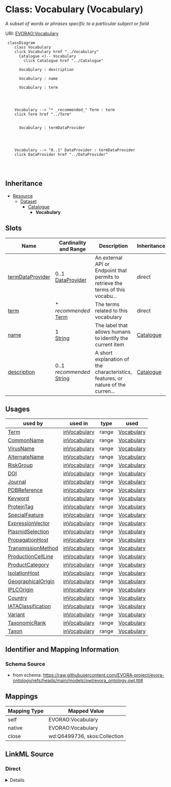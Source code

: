 

# Class: Vocabulary (Vocabulary)


_A subset of words or phrases specific to a particular subject or field_





URI: [EVORAO:Vocabulary](https://raw.githubusercontent.com/EVORA-project/evora-ontology/refs/heads/main/models/owl/evora_ontology.owl.ttl#Vocabulary)






```mermaid
 classDiagram
    class Vocabulary
    click Vocabulary href "../Vocabulary"
      Catalogue <|-- Vocabulary
        click Catalogue href "../Catalogue"
      
      Vocabulary : description
        
      Vocabulary : name
        
      Vocabulary : term
        
          
    
    
    Vocabulary --> "* _recommended_" Term : term
    click Term href "../Term"

        
      Vocabulary : termDataProvider
        
          
    
    
    Vocabulary --> "0..1" DataProvider : termDataProvider
    click DataProvider href "../DataProvider"

        
      
```





## Inheritance
* [Resource](Resource.md)
    * [Dataset](Dataset.md)
        * [Catalogue](Catalogue.md)
            * **Vocabulary**



## Slots

| Name | Cardinality and Range | Description | Inheritance |
| ---  | --- | --- | --- |
| [termDataProvider](termDataProvider.md) | 0..1 <br/> [DataProvider](DataProvider.md) | An external API or Endpoint that permits to retrieve the terms of this vocabu... | direct |
| [term](term.md) | * _recommended_ <br/> [Term](Term.md) | The terms related to this vocabulary | direct |
| [name](name.md) | 1 <br/> [String](String.md) | The label that allows humans to identify the current item | [Catalogue](Catalogue.md) |
| [description](description.md) | 0..1 _recommended_ <br/> [String](String.md) | A short explanation of the characteristics, features, or nature of the curren... | [Catalogue](Catalogue.md) |





## Usages

| used by | used in | type | used |
| ---  | --- | --- | --- |
| [Term](Term.md) | [inVocabulary](inVocabulary.md) | range | [Vocabulary](Vocabulary.md) |
| [CommonName](CommonName.md) | [inVocabulary](inVocabulary.md) | range | [Vocabulary](Vocabulary.md) |
| [VirusName](VirusName.md) | [inVocabulary](inVocabulary.md) | range | [Vocabulary](Vocabulary.md) |
| [AlternateName](AlternateName.md) | [inVocabulary](inVocabulary.md) | range | [Vocabulary](Vocabulary.md) |
| [RiskGroup](RiskGroup.md) | [inVocabulary](inVocabulary.md) | range | [Vocabulary](Vocabulary.md) |
| [DOI](DOI.md) | [inVocabulary](inVocabulary.md) | range | [Vocabulary](Vocabulary.md) |
| [Journal](Journal.md) | [inVocabulary](inVocabulary.md) | range | [Vocabulary](Vocabulary.md) |
| [PDBReference](PDBReference.md) | [inVocabulary](inVocabulary.md) | range | [Vocabulary](Vocabulary.md) |
| [Keyword](Keyword.md) | [inVocabulary](inVocabulary.md) | range | [Vocabulary](Vocabulary.md) |
| [ProteinTag](ProteinTag.md) | [inVocabulary](inVocabulary.md) | range | [Vocabulary](Vocabulary.md) |
| [SpecialFeature](SpecialFeature.md) | [inVocabulary](inVocabulary.md) | range | [Vocabulary](Vocabulary.md) |
| [ExpressionVector](ExpressionVector.md) | [inVocabulary](inVocabulary.md) | range | [Vocabulary](Vocabulary.md) |
| [PlasmidSelection](PlasmidSelection.md) | [inVocabulary](inVocabulary.md) | range | [Vocabulary](Vocabulary.md) |
| [PropagationHost](PropagationHost.md) | [inVocabulary](inVocabulary.md) | range | [Vocabulary](Vocabulary.md) |
| [TransmissionMethod](TransmissionMethod.md) | [inVocabulary](inVocabulary.md) | range | [Vocabulary](Vocabulary.md) |
| [ProductionCellLine](ProductionCellLine.md) | [inVocabulary](inVocabulary.md) | range | [Vocabulary](Vocabulary.md) |
| [ProductCategory](ProductCategory.md) | [inVocabulary](inVocabulary.md) | range | [Vocabulary](Vocabulary.md) |
| [IsolationHost](IsolationHost.md) | [inVocabulary](inVocabulary.md) | range | [Vocabulary](Vocabulary.md) |
| [GeographicalOrigin](GeographicalOrigin.md) | [inVocabulary](inVocabulary.md) | range | [Vocabulary](Vocabulary.md) |
| [IPLCOrigin](IPLCOrigin.md) | [inVocabulary](inVocabulary.md) | range | [Vocabulary](Vocabulary.md) |
| [Country](Country.md) | [inVocabulary](inVocabulary.md) | range | [Vocabulary](Vocabulary.md) |
| [IATAClassification](IATAClassification.md) | [inVocabulary](inVocabulary.md) | range | [Vocabulary](Vocabulary.md) |
| [Variant](Variant.md) | [inVocabulary](inVocabulary.md) | range | [Vocabulary](Vocabulary.md) |
| [TaxonomicRank](TaxonomicRank.md) | [inVocabulary](inVocabulary.md) | range | [Vocabulary](Vocabulary.md) |
| [Taxon](Taxon.md) | [inVocabulary](inVocabulary.md) | range | [Vocabulary](Vocabulary.md) |






## Identifier and Mapping Information







### Schema Source


* from schema: https://raw.githubusercontent.com/EVORA-project/evora-ontology/refs/heads/main/models/owl/evora_ontology.owl.ttl#




## Mappings

| Mapping Type | Mapped Value |
| ---  | ---  |
| self | EVORAO:Vocabulary |
| native | EVORAO:Vocabulary |
| close | wd:Q6499736, skos:Collection |







## LinkML Source

<!-- TODO: investigate https://stackoverflow.com/questions/37606292/how-to-create-tabbed-code-blocks-in-mkdocs-or-sphinx -->

### Direct

<details>
```yaml
name: Vocabulary
description: A subset of words or phrases specific to a particular subject or field
title: Vocabulary
from_schema: https://raw.githubusercontent.com/EVORA-project/evora-ontology/refs/heads/main/models/owl/evora_ontology.owl.ttl#
close_mappings:
- wd:Q6499736
- skos:Collection
is_a: Catalogue
slots:
- termDataProvider
- term
slot_usage:
  termDataProvider:
    name: termDataProvider
    description: An external API or Endpoint that permits to retrieve the terms of
      this vocabulary
    title: term data provider
    domain_of:
    - Vocabulary
    range: DataProvider
    required: false
    multivalued: false
  term:
    name: term
    description: The terms related to this vocabulary
    title: term
    domain_of:
    - Vocabulary
    range: Term
    required: false
    recommended: true
    multivalued: true

```
</details>

### Induced

<details>
```yaml
name: Vocabulary
description: A subset of words or phrases specific to a particular subject or field
title: Vocabulary
from_schema: https://raw.githubusercontent.com/EVORA-project/evora-ontology/refs/heads/main/models/owl/evora_ontology.owl.ttl#
close_mappings:
- wd:Q6499736
- skos:Collection
is_a: Catalogue
slot_usage:
  termDataProvider:
    name: termDataProvider
    description: An external API or Endpoint that permits to retrieve the terms of
      this vocabulary
    title: term data provider
    domain_of:
    - Vocabulary
    range: DataProvider
    required: false
    multivalued: false
  term:
    name: term
    description: The terms related to this vocabulary
    title: term
    domain_of:
    - Vocabulary
    range: Term
    required: false
    recommended: true
    multivalued: true
attributes:
  termDataProvider:
    name: termDataProvider
    description: An external API or Endpoint that permits to retrieve the terms of
      this vocabulary
    title: term data provider
    from_schema: https://raw.githubusercontent.com/EVORA-project/evora-ontology/refs/heads/main/models/owl/evora_ontology.owl.ttl#
    rank: 1000
    alias: termDataProvider
    owner: Vocabulary
    domain_of:
    - Vocabulary
    range: DataProvider
    required: false
    multivalued: false
  term:
    name: term
    description: The terms related to this vocabulary
    title: term
    from_schema: https://raw.githubusercontent.com/EVORA-project/evora-ontology/refs/heads/main/models/owl/evora_ontology.owl.ttl#
    rank: 1000
    alias: term
    owner: Vocabulary
    domain_of:
    - Vocabulary
    range: Term
    required: false
    recommended: true
    multivalued: true
  name:
    name: name
    description: The label that allows humans to identify the current item
    title: name
    comments:
    - 'The title of the item should be as short and descriptive as possible. E.g.
      for virus products it should basically be based on the following Pattern:

      "Virus name", "virus host type", "collection year", "country of collection"
      ex "suspected epidemiological origin", "genotype", "strain", "variant name or
      specific feature"'
    from_schema: https://raw.githubusercontent.com/EVORA-project/evora-ontology/refs/heads/main/models/owl/evora_ontology.owl.ttl#
    exact_mappings:
    - dct:title
    close_mappings:
    - rdfs:label
    rank: 1000
    alias: name
    owner: Vocabulary
    domain_of:
    - Catalogue
    - DataService
    - Term
    - PersonOrOrganization
    - ProductOrService
    - File
    - ContactPoint
    - License
    - Certification
    range: string
    required: true
    multivalued: false
  description:
    name: description
    description: A short explanation of the characteristics, features, or nature of
      the current item
    title: description
    comments:
    - 'Describe this item in few lines. This description will serve as a summary to
      present the item.

      '
    from_schema: https://raw.githubusercontent.com/EVORA-project/evora-ontology/refs/heads/main/models/owl/evora_ontology.owl.ttl#
    exact_mappings:
    - dct:description
    rank: 1000
    alias: description
    owner: Vocabulary
    domain_of:
    - Catalogue
    - DataService
    - Term
    - PersonOrOrganization
    - ProductOrService
    - File
    - ContactPoint
    - License
    - Certification
    range: string
    required: false
    recommended: true
    multivalued: false

```
</details>